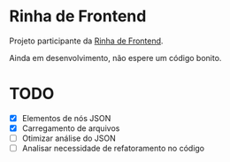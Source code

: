 # Rinha de Frontend

Projeto participante da [Rinha de Frontend](https://codante.io/rinha-frontend).

Ainda em desenvolvimento, não espere um código bonito.

# TODO

- [x] Elementos de nós JSON
- [x] Carregamento de arquivos
- [ ] Otimizar análise do JSON
- [ ] Analisar necessidade de refatoramento no código